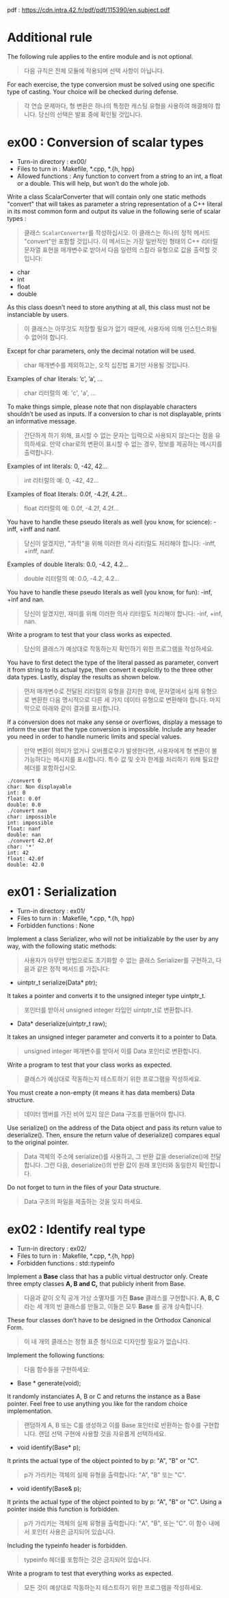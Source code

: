 pdf : https://cdn.intra.42.fr/pdf/pdf/115390/en.subject.pdf

# Additional rule

The following rule applies to the entire module and is not optional.
>다음 규칙은 전체 모듈에 적용되며 선택 사항이 아닙니다.

For each exercise, the type conversion must be solved using one specific type of casting.
Your choice will be checked during defense.
>각 연습 문제마다, 형 변환은 하나의 특정한 캐스팅 유형을 사용하여 해결해야 합니다. 당신의 선택은 발표 중에 확인될 것입니다.

# ex00 : Conversion of scalar types

* Turn-in directory : ex00/
* Files to turn in : Makefile, *.cpp, *.{h, hpp}
* Allowed functions : Any function to convert from a string to an int, a
float or a double. This will help, but won’t do the whole job.

Write a class ScalarConverter that will contain only one static methods "convert"
that will takes as parameter a string representation of a C++ literal in its most common
form and output its value in the following serie of scalar types :
>클래스 `ScalarConverter`를 작성하십시오. 이 클래스는 하나의 정적 메서드 "convert"만 포함할 것입니다. 이 메서드는 가장 일반적인 형태의 C++ 리터럴 문자열 표현을 매개변수로 받아서 다음 일련의 스칼라 유형으로 값을 출력할 것입니다:

* char
* int
* float
* double

As this class doesn’t need to store anything at all, this class must not be instanciable by users.
>이 클래스는 아무것도 저장할 필요가 없기 때문에, 사용자에 의해 인스턴스화될 수 없어야 합니다.

Except for char parameters, only the decimal notation will be used.
>char 매개변수를 제외하고는, 오직 십진법 표기만 사용될 것입니다.

Examples of char literals: ’c’, ’a’, ...
>char 리터럴의 예: 'c', 'a', ...

To make things simple, please note that non displayable characters shouldn’t be used as
inputs. If a conversion to char is not displayable, prints an informative message.
>간단하게 하기 위해, 표시할 수 없는 문자는 입력으로 사용되지 않는다는 점을 유의하세요. 만약 char로의 변환이 표시할 수 없는 경우, 정보를 제공하는 메시지를 출력합니다.

Examples of int literals: 0, -42, 42...
>int 리터럴의 예: 0, -42, 42...

Examples of float literals: 0.0f, -4.2f, 4.2f...
>float 리터럴의 예: 0.0f, -4.2f, 4.2f...

You have to handle these pseudo literals as well (you know, for science): -inff, +inff and nanf.
>당신이 알겠지만, "과학"을 위해 이러한 의사 리터럴도 처리해야 합니다: -inff, +inff, nanf.

Examples of double literals: 0.0, -4.2, 4.2...
>double 리터럴의 예: 0.0, -4.2, 4.2...

You have to handle these pseudo literals as well (you know, for fun): -inf, +inf and nan.
>당신이 알겠지만, 재미를 위해 이러한 의사 리터럴도 처리해야 합니다: -inf, +inf, nan.

Write a program to test that your class works as expected.
>당신의 클래스가 예상대로 작동하는지 확인하기 위한 프로그램을 작성하세요.

You have to first detect the type of the literal passed as parameter, convert it from
string to its actual type, then convert it explicitly to the three other data types. Lastly,
display the results as shown below.
>먼저 매개변수로 전달된 리터럴의 유형을 감지한 후에, 문자열에서 실제 유형으로 변환한 다음 명시적으로 다른 세 가지 데이터 유형으로 변환해야 합니다. 마지막으로 아래와 같이 결과를 표시합니다.

If a conversion does not make any sense or overflows, display a message to inform
the user that the type conversion is impossible. Include any header you need in order to
handle numeric limits and special values.
>만약 변환이 의미가 없거나 오버플로우가 발생한다면, 사용자에게 형 변환이 불가능하다는 메시지를 표시합니다. 특수 값 및 숫자 한계를 처리하기 위해 필요한 헤더를 포함하십시오.

```
./convert 0
char: Non displayable
int: 0
float: 0.0f
double: 0.0
./convert nan
char: impossible
int: impossible
float: nanf
double: nan
./convert 42.0f
char: '*'
int: 42
float: 42.0f
double: 42.0
```

# ex01 : Serialization

* Turn-in directory : ex01/
* Files to turn in : Makefile, *.cpp, *.{h, hpp}
* Forbidden functions : None

Implement a class Serializer, who will not be initializable by the user by any way,
with the following static methods:
>사용자가 아무런 방법으로도 초기화할 수 없는 클래스 Serializer를 구현하고, 다음과 같은 정적 메서드를 가집니다:

* uintptr_t serialize(Data* ptr);

It takes a pointer and converts it to the unsigned integer type uintptr_t.
>포인터를 받아서 unsigned integer 타입인 uintptr_t로 변환합니다.

* Data* deserialize(uintptr_t raw);

It takes an unsigned integer parameter and converts it to a pointer to Data.
>unsigned integer 매개변수를 받아서 이를 Data 포인터로 변환합니다.

Write a program to test that your class works as expected.
>클래스가 예상대로 작동하는지 테스트하기 위한 프로그램을 작성하세요.

You must create a non-empty (it means it has data members) Data structure.
>데이터 멤버를 가진 비어 있지 않은 Data 구조를 만들어야 합니다.

Use serialize() on the address of the Data object and pass its return value to
deserialize(). Then, ensure the return value of deserialize() compares equal to the
original pointer.
>Data 객체의 주소에 serialize()를 사용하고, 그 반환 값을 deserialize()에 전달합니다. 그런 다음, deserialize()의 반환 값이 원래 포인터와 동일한지 확인합니다.

Do not forget to turn in the files of your Data structure.
>Data 구조의 파일을 제출하는 것을 잊지 마세요.

# ex02 : Identify real type

* Turn-in directory : ex02/
* Files to turn in : Makefile, *.cpp, *.{h, hpp}
* Forbidden functions : std::typeinfo

Implement a __Base__ class that has a public virtual destructor only. Create three empty
classes __A, B and C,__ that publicly inherit from Base.
>다음과 같이 오직 공개 가상 소멸자를 가진 __Base__ 클래스를 구현합니다. __A, B, C__ 라는 세 개의 빈 클래스를 만들고, 이들은 모두 __Base__ 를 공개 상속합니다.

These four classes don’t have to be designed in the Orthodox Canonical Form.
>이 네 개의 클래스는 정형 표준 형식으로 디자인할 필요가 없습니다.

Implement the following functions:
>다음 함수들을 구현하세요:

* Base * generate(void);

It randomly instanciates A, B or C and returns the instance as a Base pointer. Feel free
to use anything you like for the random choice implementation.
>랜덤하게 A, B 또는 C를 생성하고 이를 Base 포인터로 반환하는 함수를 구현합니다. 랜덤 선택 구현에 사용할 것을 자유롭게 선택하세요.

* void identify(Base* p);

It prints the actual type of the object pointed to by p: "A", "B" or "C".
>p가 가리키는 객체의 실제 유형을 출력합니다: "A", "B" 또는 "C".

* void identify(Base& p);

It prints the actual type of the object pointed to by p: "A", "B" or "C". Using a pointer
inside this function is forbidden.
>p가 가리키는 객체의 실제 유형을 출력합니다: "A", "B", 또는 "C". 이 함수 내에서 포인터 사용은 금지되어 있습니다.

Including the typeinfo header is forbidden.
>typeinfo 헤더를 포함하는 것은 금지되어 있습니다.

Write a program to test that everything works as expected.
>모든 것이 예상대로 작동하는지 테스트하기 위한 프로그램을 작성하세요.
